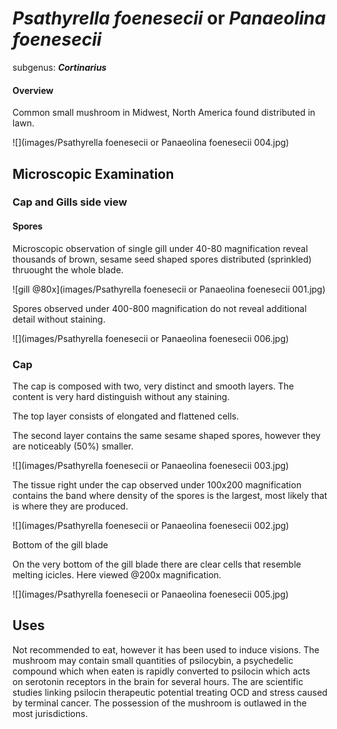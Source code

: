 # *Psathyrella foenesecii* or *Panaeolina foenesecii*

subgenus: ***Cortinarius***

#### Overview

Common small mushroom in Midwest, North America found distributed in lawn.

![](images/Psathyrella foenesecii or Panaeolina foenesecii 004.jpg)



## Microscopic Examination

### Cap and Gills side view

#### Spores

Microscopic observation of single gill under 40-80 magnification reveal thousands of brown, sesame seed shaped spores distributed (sprinkled) thruought the whole blade.

![gill @80x](images/Psathyrella foenesecii or Panaeolina foenesecii 001.jpg)



Spores observed under 400-800 magnification do not reveal additional detail without staining.

![](images/Psathyrella foenesecii or Panaeolina foenesecii 006.jpg)



### Cap

The cap is composed with two, very distinct and smooth layers. The content is very hard distinguish without any staining.

The top layer consists of elongated and flattened cells.

The second layer contains the same sesame shaped spores, however they are noticeably (50%) smaller.

![](images/Psathyrella foenesecii or Panaeolina foenesecii 003.jpg)



The tissue right under the cap observed under 100x200 magnification contains the band where density of the spores is the largest, most likely that is where they are produced.

![](images/Psathyrella foenesecii or Panaeolina foenesecii 002.jpg)



Bottom of the gill blade

On the very bottom of the gill blade there are clear cells that resemble melting icicles. Here viewed @200x magnification.

![](images/Psathyrella foenesecii or Panaeolina foenesecii 005.jpg)





## Uses

Not recommended to eat, however it has been used to induce visions. The mushroom may contain small quantities of psilocybin, a psychedelic compound which when eaten is rapidly converted to psilocin which acts on serotonin receptors in the brain for several hours. The are scientific studies linking psilocin therapeutic potential treating OCD and stress caused by terminal cancer. The possession of the mushroom is outlawed in the most jurisdictions.



